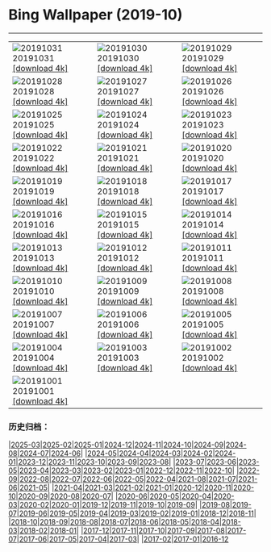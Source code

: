 # Bing Wallpaper (2019-10)
**************

<table><tr><td><img src="https://www.bing.com/th?id=OHR.VampireCastle_EN-US6679168218_1920x1080.jpg" alt="20191031"> 20191031 <a href="https://www.bing.com/th?id=OHR.VampireCastle_EN-US6679168218_UHD.jpg">[download 4k]</a></td><td><img src="https://www.bing.com/th?id=OHR.CharlesNight_EN-US6584049116_1920x1080.jpg" alt="20191030"> 20191030 <a href="https://www.bing.com/th?id=OHR.CharlesNight_EN-US6584049116_UHD.jpg">[download 4k]</a></td><td><img src="https://www.bing.com/th?id=OHR.EidolonHelvum_EN-US6513918726_1920x1080.jpg" alt="20191029"> 20191029 <a href="https://www.bing.com/th?id=OHR.EidolonHelvum_EN-US6513918726_UHD.jpg">[download 4k]</a></td></tr><tr><td><img src="https://www.bing.com/th?id=OHR.FortRockHomestead_EN-US6451383681_1920x1080.jpg" alt="20191028"> 20191028 <a href="https://www.bing.com/th?id=OHR.FortRockHomestead_EN-US6451383681_UHD.jpg">[download 4k]</a></td><td><img src="https://www.bing.com/th?id=OHR.SaryuRiverDiyas_EN-US6395385901_1920x1080.jpg" alt="20191027"> 20191027 <a href="https://www.bing.com/th?id=OHR.SaryuRiverDiyas_EN-US6395385901_UHD.jpg">[download 4k]</a></td><td><img src="https://www.bing.com/th?id=OHR.UnendingAttraction_EN-US6298041317_1920x1080.jpg" alt="20191026"> 20191026 <a href="https://www.bing.com/th?id=OHR.UnendingAttraction_EN-US6298041317_UHD.jpg">[download 4k]</a></td></tr><tr><td><img src="https://www.bing.com/th?id=OHR.WorldLemurDay_EN-US6189039852_1920x1080.jpg" alt="20191025"> 20191025 <a href="https://www.bing.com/th?id=OHR.WorldLemurDay_EN-US6189039852_UHD.jpg">[download 4k]</a></td><td><img src="https://www.bing.com/th?id=OHR.CountyBridge_EN-US2194353575_1920x1080.jpg" alt="20191024"> 20191024 <a href="https://www.bing.com/th?id=OHR.CountyBridge_EN-US2194353575_UHD.jpg">[download 4k]</a></td><td><img src="https://www.bing.com/th?id=OHR.ChurchillPolarBear_EN-US1965888858_1920x1080.jpg" alt="20191023"> 20191023 <a href="https://www.bing.com/th?id=OHR.ChurchillPolarBear_EN-US1965888858_UHD.jpg">[download 4k]</a></td></tr><tr><td><img src="https://www.bing.com/th?id=OHR.CrabAppleBlackbird_EN-US1844937939_1920x1080.jpg" alt="20191022"> 20191022 <a href="https://www.bing.com/th?id=OHR.CrabAppleBlackbird_EN-US1844937939_UHD.jpg">[download 4k]</a></td><td><img src="https://www.bing.com/th?id=OHR.Guggenheim60_EN-US1706567877_1920x1080.jpg" alt="20191021"> 20191021 <a href="https://www.bing.com/th?id=OHR.Guggenheim60_EN-US1706567877_UHD.jpg">[download 4k]</a></td><td><img src="https://www.bing.com/th?id=OHR.PaleSloth_EN-US1597851170_1920x1080.jpg" alt="20191020"> 20191020 <a href="https://www.bing.com/th?id=OHR.PaleSloth_EN-US1597851170_UHD.jpg">[download 4k]</a></td></tr><tr><td><img src="https://www.bing.com/th?id=OHR.HalfMoonBayPumpkin_EN-US1382713390_1920x1080.jpg" alt="20191019"> 20191019 <a href="https://www.bing.com/th?id=OHR.HalfMoonBayPumpkin_EN-US1382713390_UHD.jpg">[download 4k]</a></td><td><img src="https://www.bing.com/th?id=OHR.UncompahgreForest_EN-US7279672009_1920x1080.jpg" alt="20191018"> 20191018 <a href="https://www.bing.com/th?id=OHR.UncompahgreForest_EN-US7279672009_UHD.jpg">[download 4k]</a></td><td><img src="https://www.bing.com/th?id=OHR.LeavesGoldfish_EN-US1011361624_1920x1080.jpg" alt="20191017"> 20191017 <a href="https://www.bing.com/th?id=OHR.LeavesGoldfish_EN-US1011361624_UHD.jpg">[download 4k]</a></td></tr><tr><td><img src="https://www.bing.com/th?id=OHR.CompressionFossil_EN-US5587427153_1920x1080.jpg" alt="20191016"> 20191016 <a href="https://www.bing.com/th?id=OHR.CompressionFossil_EN-US5587427153_UHD.jpg">[download 4k]</a></td><td><img src="https://www.bing.com/th?id=OHR.MaldivesDragonfly_EN-US0767811525_1920x1080.jpg" alt="20191015"> 20191015 <a href="https://www.bing.com/th?id=OHR.MaldivesDragonfly_EN-US0767811525_UHD.jpg">[download 4k]</a></td><td><img src="https://www.bing.com/th?id=OHR.AlbertaThanksgiving_EN-US0590725789_1920x1080.jpg" alt="20191014"> 20191014 <a href="https://www.bing.com/th?id=OHR.AlbertaThanksgiving_EN-US0590725789_UHD.jpg">[download 4k]</a></td></tr><tr><td><img src="https://www.bing.com/th?id=OHR.AcadiaBlueberries_EN-US5640327241_1920x1080.jpg" alt="20191013"> 20191013 <a href="https://www.bing.com/th?id=OHR.AcadiaBlueberries_EN-US5640327241_UHD.jpg">[download 4k]</a></td><td><img src="https://www.bing.com/th?id=OHR.BarcolanaTrieste_EN-US0019708753_1920x1080.jpg" alt="20191012"> 20191012 <a href="https://www.bing.com/th?id=OHR.BarcolanaTrieste_EN-US0019708753_UHD.jpg">[download 4k]</a></td><td><img src="https://www.bing.com/th?id=OHR.RedRocksArches_EN-US9933358778_1920x1080.jpg" alt="20191011"> 20191011 <a href="https://www.bing.com/th?id=OHR.RedRocksArches_EN-US9933358778_UHD.jpg">[download 4k]</a></td></tr><tr><td><img src="https://www.bing.com/th?id=OHR.BubbleNebula_EN-US5338454782_1920x1080.jpg" alt="20191010"> 20191010 <a href="https://www.bing.com/th?id=OHR.BubbleNebula_EN-US5338454782_UHD.jpg">[download 4k]</a></td><td><img src="https://www.bing.com/th?id=OHR.GrandCanyonEast_EN-US5261369140_1920x1080.jpg" alt="20191009"> 20191009 <a href="https://www.bing.com/th?id=OHR.GrandCanyonEast_EN-US5261369140_UHD.jpg">[download 4k]</a></td><td><img src="https://www.bing.com/th?id=OHR.WorldOctopus_EN-US5192068372_1920x1080.jpg" alt="20191008"> 20191008 <a href="https://www.bing.com/th?id=OHR.WorldOctopus_EN-US5192068372_UHD.jpg">[download 4k]</a></td></tr><tr><td><img src="https://www.bing.com/th?id=OHR.LouRuvo_EN-US5107027570_1920x1080.jpg" alt="20191007"> 20191007 <a href="https://www.bing.com/th?id=OHR.LouRuvo_EN-US5107027570_UHD.jpg">[download 4k]</a></td><td><img src="https://www.bing.com/th?id=OHR.MarlboroughSounds_EN-US4987811847_1920x1080.jpg" alt="20191006"> 20191006 <a href="https://www.bing.com/th?id=OHR.MarlboroughSounds_EN-US4987811847_UHD.jpg">[download 4k]</a></td><td><img src="https://www.bing.com/th?id=OHR.TexasStarFerrisWheel_EN-US4922387295_1920x1080.jpg" alt="20191005"> 20191005 <a href="https://www.bing.com/th?id=OHR.TexasStarFerrisWheel_EN-US4922387295_UHD.jpg">[download 4k]</a></td></tr><tr><td><img src="https://www.bing.com/th?id=OHR.JupiterJunoCam_EN-US4438598282_1920x1080.jpg" alt="20191004"> 20191004 <a href="https://www.bing.com/th?id=OHR.JupiterJunoCam_EN-US4438598282_UHD.jpg">[download 4k]</a></td><td><img src="https://www.bing.com/th?id=OHR.AdelieBreeding_EN-US4350897027_1920x1080.jpg" alt="20191003"> 20191003 <a href="https://www.bing.com/th?id=OHR.AdelieBreeding_EN-US4350897027_UHD.jpg">[download 4k]</a></td><td><img src="https://www.bing.com/th?id=OHR.MercedWild_EN-US4240414400_1920x1080.jpg" alt="20191002"> 20191002 <a href="https://www.bing.com/th?id=OHR.MercedWild_EN-US4240414400_UHD.jpg">[download 4k]</a></td></tr><tr><td><img src="https://www.bing.com/th?id=OHR.CoffeeCherries_EN-US4058005198_1920x1080.jpg" alt="20191001"> 20191001 <a href="https://www.bing.com/th?id=OHR.CoffeeCherries_EN-US4058005198_UHD.jpg">[download 4k]</a></td><td></td><td></td></tr></table>

### 历史归档：

|[2025-03](/../2025-03/2025-03.md)|[2025-02](/../2025-02/2025-02.md)|[2025-01](/../2025-01/2025-01.md)|[2024-12](/../2024-12/2024-12.md)|[2024-11](/../2024-11/2024-11.md)|[2024-10](/../2024-10/2024-10.md)|[2024-09](/../2024-09/2024-09.md)|[2024-08](/../2024-08/2024-08.md)|[2024-07](/../2024-07/2024-07.md)|[2024-06](/../2024-06/2024-06.md)|
|[2024-05](/../2024-05/2024-05.md)|[2024-04](/../2024-04/2024-04.md)|[2024-03](/../2024-03/2024-03.md)|[2024-02](/../2024-02/2024-02.md)|[2024-01](/../2024-01/2024-01.md)|[2023-12](/../2023-12/2023-12.md)|[2023-11](/../2023-11/2023-11.md)|[2023-10](/../2023-10/2023-10.md)|[2023-09](/../2023-09/2023-09.md)|[2023-08](/../2023-08/2023-08.md)|
|[2023-07](/../2023-07/2023-07.md)|[2023-06](/../2023-06/2023-06.md)|[2023-05](/../2023-05/2023-05.md)|[2023-04](/../2023-04/2023-04.md)|[2023-03](/../2023-03/2023-03.md)|[2023-02](/../2023-02/2023-02.md)|[2023-01](/../2023-01/2023-01.md)|[2022-12](/../2022-12/2022-12.md)|[2022-11](/../2022-11/2022-11.md)|[2022-10](/../2022-10/2022-10.md)|
|[2022-09](/../2022-09/2022-09.md)|[2022-08](/../2022-08/2022-08.md)|[2022-07](/../2022-07/2022-07.md)|[2022-06](/../2022-06/2022-06.md)|[2022-05](/../2022-05/2022-05.md)|[2022-04](/../2022-04/2022-04.md)|[2021-08](/../2021-08/2021-08.md)|[2021-07](/../2021-07/2021-07.md)|[2021-06](/../2021-06/2021-06.md)|[2021-05](/../2021-05/2021-05.md)|
|[2021-04](/../2021-04/2021-04.md)|[2021-03](/../2021-03/2021-03.md)|[2021-02](/../2021-02/2021-02.md)|[2021-01](/../2021-01/2021-01.md)|[2020-12](/../2020-12/2020-12.md)|[2020-11](/../2020-11/2020-11.md)|[2020-10](/../2020-10/2020-10.md)|[2020-09](/../2020-09/2020-09.md)|[2020-08](/../2020-08/2020-08.md)|[2020-07](/../2020-07/2020-07.md)|
|[2020-06](/../2020-06/2020-06.md)|[2020-05](/../2020-05/2020-05.md)|[2020-04](/../2020-04/2020-04.md)|[2020-03](/../2020-03/2020-03.md)|[2020-02](/../2020-02/2020-02.md)|[2020-01](/../2020-01/2020-01.md)|[2019-12](/../2019-12/2019-12.md)|[2019-11](/../2019-11/2019-11.md)|[2019-10](/2019-10.md)|[2019-09](/../2019-09/2019-09.md)|
|[2019-08](/../2019-08/2019-08.md)|[2019-07](/../2019-07/2019-07.md)|[2019-06](/../2019-06/2019-06.md)|[2019-05](/../2019-05/2019-05.md)|[2019-04](/../2019-04/2019-04.md)|[2019-03](/../2019-03/2019-03.md)|[2019-02](/../2019-02/2019-02.md)|[2019-01](/../2019-01/2019-01.md)|[2018-12](/../2018-12/2018-12.md)|[2018-11](/../2018-11/2018-11.md)|
|[2018-10](/../2018-10/2018-10.md)|[2018-09](/../2018-09/2018-09.md)|[2018-08](/../2018-08/2018-08.md)|[2018-07](/../2018-07/2018-07.md)|[2018-06](/../2018-06/2018-06.md)|[2018-05](/../2018-05/2018-05.md)|[2018-04](/../2018-04/2018-04.md)|[2018-03](/../2018-03/2018-03.md)|[2018-02](/../2018-02/2018-02.md)|[2018-01](/../2018-01/2018-01.md)|
|[2017-12](/../2017-12/2017-12.md)|[2017-11](/../2017-11/2017-11.md)|[2017-10](/../2017-10/2017-10.md)|[2017-09](/../2017-09/2017-09.md)|[2017-08](/../2017-08/2017-08.md)|[2017-07](/../2017-07/2017-07.md)|[2017-06](/../2017-06/2017-06.md)|[2017-05](/../2017-05/2017-05.md)|[2017-04](/../2017-04/2017-04.md)|[2017-03](/../2017-03/2017-03.md)|
|[2017-02](/../2017-02/2017-02.md)|[2017-01](/../2017-01/2017-01.md)|[2016-12](/../2016-12/2016-12.md)